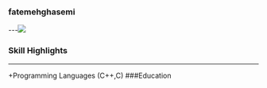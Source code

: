 ### fatemehghasemi
---<img src="20200930_130558.jpg">
### Skill Highlights
---
+Programming Languages (C++,C)
###Education
